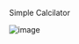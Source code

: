 Simple Calcilator

![image](https://user-images.githubusercontent.com/63328419/137798421-7e0cde17-c297-4a99-8a11-f8b2d05f67b7.png)

